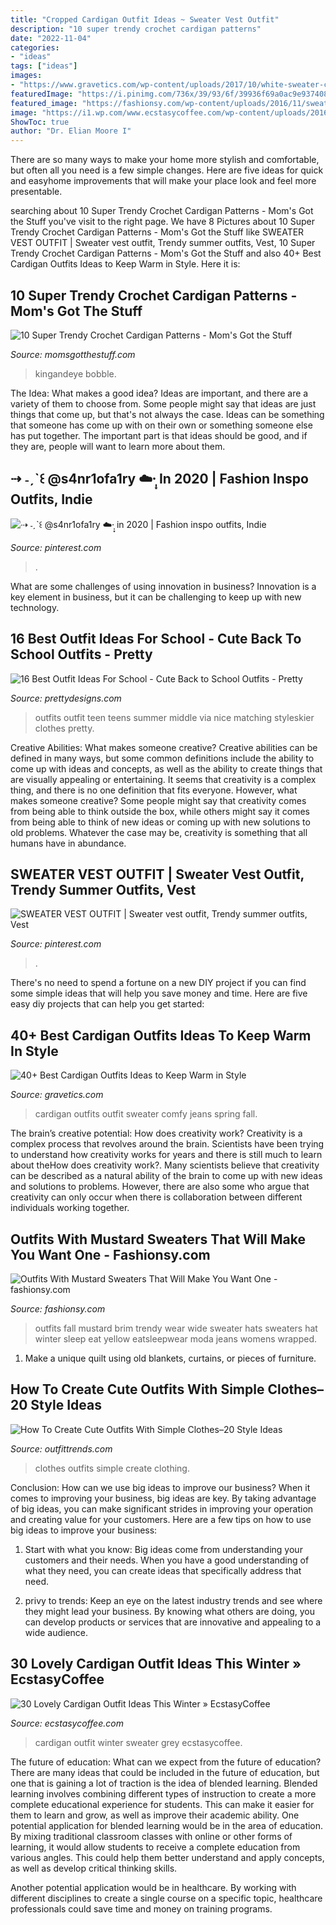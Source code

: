 ```yaml
---
title: "Cropped Cardigan Outfit Ideas ~ Sweater Vest Outfit"
description: "10 super trendy crochet cardigan patterns"
date: "2022-11-04"
categories:
- "ideas"
tags: ["ideas"]
images:
- "https://www.gravetics.com/wp-content/uploads/2017/10/white-sweater-cardigan-jeans.jpg"
featuredImage: "https://i.pinimg.com/736x/39/93/6f/39936f69a0ac9e937408f8241f722474.jpg"
featured_image: "https://fashionsy.com/wp-content/uploads/2016/11/sweater.jpg"
image: "https://i1.wp.com/www.ecstasycoffee.com/wp-content/uploads/2016/10/Dark-Grey-Long-Cardigan-Sweater.jpg?resize=564%2C846"
ShowToc: true
author: "Dr. Elian Moore I"
---
```



There are so many ways to make your home more stylish and comfortable, but often all you need is a few simple changes. Here are five ideas for quick and easyhome improvements that will make your place look and feel more presentable.

	

		
searching about 10 Super Trendy Crochet Cardigan Patterns - Mom&#039;s Got the Stuff you've visit to the right page. We have 8 Pictures about 10 Super Trendy Crochet Cardigan Patterns - Mom&#039;s Got the Stuff like SWEATER VEST OUTFIT | Sweater vest outfit, Trendy summer outfits, Vest, 10 Super Trendy Crochet Cardigan Patterns - Mom&#039;s Got the Stuff and also 40+ Best Cardigan Outfits Ideas to Keep Warm in Style. Here it is:
		
    
## 10 Super Trendy Crochet Cardigan Patterns - Mom&#039;s Got The Stuff

<img loading=lazy src="https://momsgotthestuff.com/wp-content/uploads/2021/06/trendy-crochet-cardigan-patterns-9.jpg" onerror="this.onerror=null;this.src='https://tse3.mm.bing.net/th?id=OIP.1uxE0Vm0rsRZ_EU64HJKCQHaLH&amp;pid=15.1';" alt="10 Super Trendy Crochet Cardigan Patterns - Mom&#039;s Got the Stuff">

_Source: momsgotthestuff.com_

>kingandeye bobble. 

	

The Idea: What makes a good idea?
Ideas are important, and there are a variety of them to choose from. Some people might say that ideas are just things that come up, but that's not always the case. Ideas can be something that someone has come up with on their own or something someone else has put together. The important part is that ideas should be good, and if they are, people will want to learn more about them.

    
## ⇢ ˗ˏˋ꒰ @s4nr1ofa1ry ☁️·̩͙ In 2020 | Fashion Inspo Outfits, Indie

<img loading=lazy src="https://i.pinimg.com/736x/5d/39/23/5d3923ee27e37b3c74c3d5255bb2a049.jpg" onerror="this.onerror=null;this.src='https://tse4.mm.bing.net/th?id=OIP.-R5fKbKfXuJZNp741f0XlAHaNK&amp;pid=15.1';" alt="⇢ ˗ˏˋ꒰ @s4nr1ofa1ry ☁️·̩͙ in 2020 | Fashion inspo outfits, Indie">

_Source: pinterest.com_

>. 

	

What are some challenges of using innovation in business?
Innovation is a key element in business, but it can be challenging to keep up with new technology.

    
## 16 Best Outfit Ideas For School - Cute Back To School Outfits - Pretty

<img loading=lazy src="http://www.prettydesigns.com/wp-content/uploads/2016/06/16-cute-outfit-ideas-for-school-7.jpg" onerror="this.onerror=null;this.src='https://tse2.mm.bing.net/th?id=OIP.Q2ADZZf6-VtgaPztnT-EfwHaML&amp;pid=15.1';" alt="16 Best Outfit Ideas For School - Cute Back to School Outfits - Pretty">

_Source: prettydesigns.com_

>outfits outfit teen teens summer middle via nice matching styleskier clothes pretty. 

	

Creative Abilities: What makes someone creative?
Creative abilities can be defined in many ways, but some common definitions include the ability to come up with ideas and concepts, as well as the ability to create things that are visually appealing or entertaining. It seems that creativity is a complex thing, and there is no one definition that fits everyone. However, what makes someone creative? Some people might say that creativity comes from being able to think outside the box, while others might say it comes from being able to think of new ideas or coming up with new solutions to old problems. Whatever the case may be, creativity is something that all humans have in abundance.

    
## SWEATER VEST OUTFIT | Sweater Vest Outfit, Trendy Summer Outfits, Vest

<img loading=lazy src="https://i.pinimg.com/736x/39/93/6f/39936f69a0ac9e937408f8241f722474.jpg" onerror="this.onerror=null;this.src='https://tse2.mm.bing.net/th?id=OIP.ir8fWmzBuNad0tQ2uz2nQgHaJ3&amp;pid=15.1';" alt="SWEATER VEST OUTFIT | Sweater vest outfit, Trendy summer outfits, Vest">

_Source: pinterest.com_

>. 

	

There's no need to spend a fortune on a new DIY project if you can find some simple ideas that will help you save money and time. Here are five easy diy projects that can help you get started: 

    
## 40+ Best Cardigan Outfits Ideas To Keep Warm In Style

<img loading=lazy src="https://www.gravetics.com/wp-content/uploads/2017/10/white-sweater-cardigan-jeans.jpg" onerror="this.onerror=null;this.src='https://tse3.mm.bing.net/th?id=OIP.gw8RwKly8pAPKUZ3KhgTxQHaPM&amp;pid=15.1';" alt="40+ Best Cardigan Outfits Ideas to Keep Warm in Style">

_Source: gravetics.com_

>cardigan outfits outfit sweater comfy jeans spring fall. 

	

The brain’s creative potential: How does creativity work?
Creativity is a complex process that revolves around the brain. Scientists have been trying to understand how creativity works for years and there is still much to learn about theHow does creativity work?. Many scientists believe that creativity can be described as a natural ability of the brain to come up with new ideas and solutions to problems. However, there are also some who argue that creativity can only occur when there is collaboration between different individuals working together.

    
## Outfits With Mustard Sweaters That Will Make You Want One - Fashionsy.com

<img loading=lazy src="https://fashionsy.com/wp-content/uploads/2016/11/sweater.jpg" onerror="this.onerror=null;this.src='https://tse3.mm.bing.net/th?id=OIP.oMrwUhNktUkZxSYuxNpIQgHaLJ&amp;pid=15.1';" alt="Outfits With Mustard Sweaters That Will Make You Want One - fashionsy.com">

_Source: fashionsy.com_

>outfits fall mustard brim trendy wear wide sweater hats sweaters hat winter sleep eat yellow eatsleepwear moda jeans womens wrapped. 

	

1. Make a unique quilt using old blankets, curtains, or pieces of furniture.

    
## How To Create Cute Outfits With Simple Clothes–20 Style Ideas

<img loading=lazy src="https://www.outfittrends.com/wp-content/uploads/2016/06/cac45067d8312e0060aed60585426f90.jpg" onerror="this.onerror=null;this.src='https://tse2.mm.bing.net/th?id=OIP.3Z6JhTgrXuALxqXIkamkRQHaLH&amp;pid=15.1';" alt="How To Create Cute Outfits With Simple Clothes–20 Style Ideas">

_Source: outfittrends.com_

>clothes outfits simple create clothing. 

	

Conclusion: How can we use big ideas to improve our business?
When it comes to improving your business, big ideas are key. By taking advantage of big ideas, you can make significant strides in improving your operation and creating value for your customers. Here are a few tips on how to use big ideas to improve your business:
1. Start with what you know: Big ideas come from understanding your customers and their needs. When you have a good understanding of what they need, you can create ideas that specifically address that need.

2. privy to trends: Keep an eye on the latest industry trends and see where they might lead your business. By knowing what others are doing, you can develop products or services that are innovative and appealing to a wide audience.


    
## 30 Lovely Cardigan Outfit Ideas This Winter » EcstasyCoffee

<img loading=lazy src="https://i1.wp.com/www.ecstasycoffee.com/wp-content/uploads/2016/10/Dark-Grey-Long-Cardigan-Sweater.jpg?resize=564%2C846" onerror="this.onerror=null;this.src='https://tse4.mm.bing.net/th?id=OIP.XxbZZ8vy-ScQ2wkSNADSfgHaLH&amp;pid=15.1';" alt="30 Lovely Cardigan Outfit Ideas This Winter » EcstasyCoffee">

_Source: ecstasycoffee.com_

>cardigan outfit winter sweater grey ecstasycoffee. 

	

The future of education: What can we expect from the future of education?
There are many ideas that could be included in the future of education, but one that is gaining a lot of traction is the idea of blended learning. Blended learning involves combining different types of instruction to create a more complete educational experience for students. This can make it easier for them to learn and grow, as well as improve their academic ability.
One potential application for blended learning would be in the area of education. By mixing traditional classroom classes with online or other forms of learning, it would allow students to receive a complete education from various angles. This could help them better understand and apply concepts, as well as develop critical thinking skills.

Another potential application would be in healthcare. By working with different disciplines to create a single course on a specific topic, healthcare professionals could save time and money on training programs.

